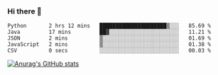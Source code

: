 ### Hi there 👋
<!--START_SECTION:waka-->

```text
Python       2 hrs 12 mins   █████████████████████▒░░░   85.69 %
Java         17 mins         ██▓░░░░░░░░░░░░░░░░░░░░░░   11.21 %
JSON         2 mins          ▒░░░░░░░░░░░░░░░░░░░░░░░░   01.69 %
JavaScript   2 mins          ▒░░░░░░░░░░░░░░░░░░░░░░░░   01.38 %
CSV          0 secs          ░░░░░░░░░░░░░░░░░░░░░░░░░   00.03 %
```

<!--END_SECTION:waka-->
[![Anurag's GitHub stats](https://github-readme-stats.vercel.app/api?username=Kevinbarrero)](https://github.com/anuraghazra/github-readme-stats)
<!--
**Kevinbarrero/Kevinbarrero** is a ✨ _special_ ✨ repository because its `README.md` (this file) appears on your GitHub profile.

Here are some ideas to get you started:

- 🔭 I’m currently working on ...
- 🌱 I’m currently learning ...
- 👯 I’m looking to collaborate on ...
- 🤔 I’m looking for help with ...
- 💬 Ask me about ...
- 📫 How to reach me: ...
- 😄 Pronouns: ...
- ⚡ Fun fact: ...

-->


